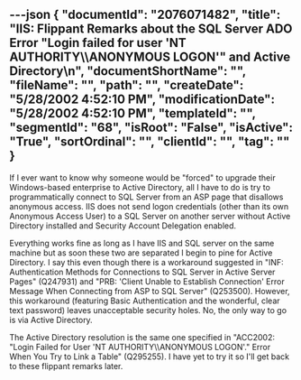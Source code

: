 ---json
{
  "documentId": "2076071482",
  "title": "IIS: Flippant Remarks about the SQL Server ADO Error &quot;Login failed for user 'NT AUTHORITY&bsol;&bsol;ANONYMOUS LOGON'&quot; and Active Directory\n",
  "documentShortName": "",
  "fileName": "",
  "path": "",
  "createDate": "5/28/2002 4:52:10 PM",
  "modificationDate": "5/28/2002 4:52:10 PM",
  "templateId": "",
  "segmentId": "68",
  "isRoot": "False",
  "isActive": "True",
  "sortOrdinal": "",
  "clientId": "",
  "tag": ""
}
---

If I ever want to know why someone would be &quot;forced&quot; to upgrade their Windows-based enterprise to Active Directory, all I have to do is try to programmatically connect to SQL Server from an ASP page that disallows anonymous access. IIS does not send logon credentials (other than its own Anonymous Access User) to a SQL Server on another server without Active Directory installed and Security Account Delegation enabled.

Everything works fine as long as I have IIS and SQL server on the same machine but as soon these two are separated I begin to pine for Active Directory. I say this even though there is a workaround suggested in &quot;INF: Authentication Methods for Connections to SQL Server in Active Server Pages&quot; (Q247931) and &quot;PRB: 'Client Unable to Establish Connection' Error Message When Connecting from ASP to SQL Server&quot; (Q253500). However, this workaround (featuring Basic Authentication and the wonderful, clear text password) leaves unacceptable security holes. No, the only way to go is via Active Directory.

The Active Directory resolution is the same one specified in &quot;ACC2002: &quot;Login Failed for User 'NT AUTHORITY&bsol;&bsol;ANONYMOUS LOGON'.&quot; Error When You Try to Link a Table&quot; (Q295255). I have yet to try it so I'll get back to these flippant remarks later.
